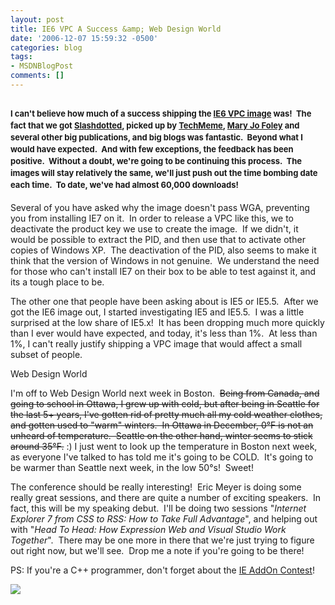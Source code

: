 ```yaml
---
layout: post
title: IE6 VPC A Success &amp; Web Design World
date: '2006-12-07 15:59:32 -0500'
categories: blog
tags:
- MSDNBlogPost
comments: []
---
```


## <span style="line-height: 19px; font-size: 13px;">I can't believe how much of a success shipping the [IE6 VPC image](http://blogs.msdn.com/ie/archive/2006/11/30/ie6-and-ie7-running-on-a-single-machine.aspx) was!  The fact that we got [Slashdotted](http://slashdot.org/article.pl?sid=06/12/01/153240), picked up by [TechMeme](http://www.techmeme.com/061201/p37#a061201p37), [Mary Jo Foley](http://blogs.zdnet.com/microsoft/?p=125) and several other big publications, and big blogs was fantastic.  Beyond what I would have expected.  And with few exceptions, the feedback has been positive.  Without a doubt, we're going to be continuing this process.  The images will stay relatively the same, we'll just push out the time bombing date each time.  To date, we've had almost 60,000 downloads! </span>

Several of you have asked why the image doesn't pass WGA, preventing you from installing IE7 on it.  In order to release a VPC like this, we to deactivate the product key we use to create the image.  If we didn't, it would be possible to extract the PID, and then use that to activate other copies of Windows XP.  The deactivation of the PID, also seems to make it think that the version of Windows in not genuine.  We understand the need for those who can't install IE7 on their box to be able to test against it, and its a tough place to be.

The other one that people have been asking about is IE5 or IE5.5.  After we got the IE6 image out, I started investigating IE5 and IE5.5.  I was a little surprised at the low share of IE5.x!  It has been dropping much more quickly than I ever would have expected, and today, it's less than 1%.  At less than 1%, I can't really justify shipping a VPC image that would affect a small subset of people.

Web Design World

I'm off to Web Design World next week in Boston.  <span style="text-decoration: line-through;">Being from Canada, and going to school in Ottawa, I grew up with cold, but after being in Seattle for the last 5+ years, I've gotten rid of pretty much all my cold weather clothes, and gotten used to "warm" winters.  In Ottawa in December, 0°F is not an unheard of temperature.  Seattle on the other hand, winter seems to stick around 35°F.</span> :) I just went to look up the temperature in Boston next week, as everyone I've talked to has told me it's going to be COLD.  It's going to be warmer than Seattle next week, in the low 50°s!  Sweet!

The conference should be really interesting!  Eric Meyer is doing some really great sessions, and there are quite a number of exciting speakers.  In fact, this will be my speaking debut.  I'll be doing two sessions "_Internet Explorer 7 from CSS to RSS: How to Take Full Advantage_", and helping out with "_Head To Head: How Expression Web and Visual Studio Work Together_".  There may be one more in there that we're just trying to figure out right now, but we'll see.  Drop me a note if you're going to be there!

PS: If you're a C++ programmer, don't forget about the [IE AddOn Contest](http://msdn2.microsoft.com/en-us/ie/aa904644.aspx)!

![](http://blogs.msdn.com/aggbug.aspx?PostID=1234028)